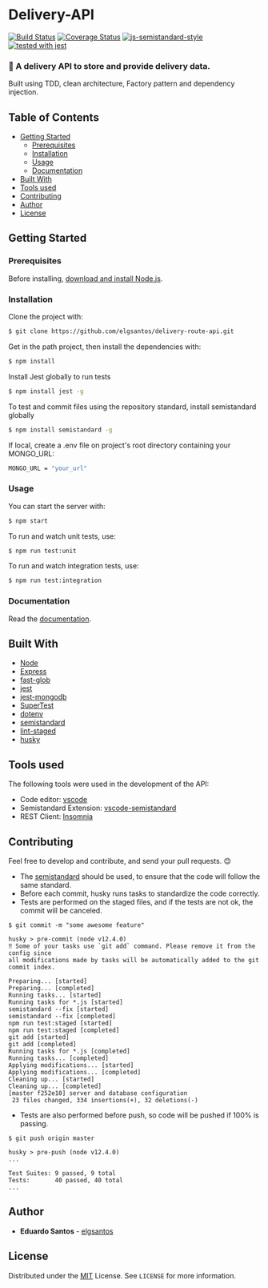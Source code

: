 # Delivery-API
[![Build Status](https://travis-ci.com/elgsantos/delivery-api.svg?branch=master)](https://travis-ci.com/elgsantos/delivery-api)
[![Coverage Status](https://coveralls.io/repos/github/elgsantos/delivery-api/badge.svg?branch=master)](https://coveralls.io/github/elgsantos/delivery-api?branch=master)
[![js-semistandard-style](https://img.shields.io/badge/code%20style-semistandard-brightgreen.svg?style=flat-square)](https://github.com/standard/semistandard)
[![tested with jest](https://img.shields.io/badge/tested_with-jest-99424f.svg)](https://github.com/facebook/jest)

### :truck: A delivery API to store and provide delivery data.

Built using TDD, clean architecture, Factory pattern and dependency injection.

## Table of Contents
- [Getting Started](#getting-started)
  * [Prerequisites](#prerequisites)
  * [Installation](#installation)
  * [Usage](#usage)
  * [Documentation](#documentation)
- [Built With](#built-with)
- [Tools used](#tools-used)
- [Contributing](#contributing)
- [Author](#author)
- [License](#license)

## Getting Started

### Prerequisites

Before installing, [download and install Node.js](https://nodejs.org/en/download/).

### Installation

Clone the project with:

```sh
$ git clone https://github.com/elgsantos/delivery-route-api.git
```

Get in the path project, then install the dependencies with:

```sh
$ npm install
```

Install Jest globally to run tests

```sh
$ npm install jest -g
```

To test and commit files using the repository standard, install semistandard globally

```sh
$ npm install semistandard -g
```

If local, create a .env file on project's root directory containing your MONGO_URL:
```sh
MONGO_URL = "your_url"
```

### Usage

You can start the server with:

```sh
$ npm start
```

To run and watch unit tests, use: 

```sh
$ npm run test:unit
```

To run and watch integration tests, use: 

```sh
$ npm run test:integration
```

### Documentation

Read the [documentation](https://github.com/elgsantos/delivery-api/blob/master/DOCUMENTATION.md).

## Built With

- [Node](https://nodejs.org/en/)
- [Express](https://expressjs.com/pt-br/)
- [fast-glob](https://github.com/mrmlnc/fast-glob)
- [jest](https://github.com/facebook/jest)
- [jest-mongodb](https://github.com/shelfio/jest-mongodb)
- [SuperTest](https://github.com/visionmedia/supertest)
- [dotenv](https://www.npmjs.com/package/dotenv)
- [semistandard](https://github.com/standard/semistandard)
- [lint-staged](https://github.com/okonet/lint-staged)
- [husky](https://github.com/typicode/husky)

## Tools used

The following tools were used in the development of the API:

- Code editor: [vscode](https://marketplace.visualstudio.com/vscode)
- Semistandard Extension: [vscode-semistandard](https://marketplace.visualstudio.com/items?itemName=flet.vscode-semistandard)
- REST Client: [Insomnia](https://insomnia.rest/)

## Contributing

Feel free to develop and contribute, and send your pull requests. :blush:

* The [semistandard](https://github.com/standard/semistandard) should be used, to ensure that the code will follow the same standard.
* Before each commit, husky runs tasks to standardize the code correctly.
* Tests are performed on the staged files, and if the tests are not ok, the commit will be canceled.

```
$ git commit -m "some awesome feature"

husky > pre-commit (node v12.4.0)
‼ Some of your tasks use `git add` command. Please remove it from the config since 
all modifications made by tasks will be automatically added to the git commit index.

Preparing... [started]
Preparing... [completed]
Running tasks... [started]
Running tasks for *.js [started]
semistandard --fix [started]
semistandard --fix [completed]
npm run test:staged [started]
npm run test:staged [completed]
git add [started]
git add [completed]
Running tasks for *.js [completed]
Running tasks... [completed]
Applying modifications... [started]
Applying modifications... [completed]
Cleaning up... [started]
Cleaning up... [completed]
[master f252e10] server and database configuration
 23 files changed, 334 insertions(+), 32 deletions(-)
```

* Tests are also performed before push, so code will be pushed if 100% is passing.
```
$ git push origin master

husky > pre-push (node v12.4.0)
...

Test Suites: 9 passed, 9 total
Tests:       40 passed, 40 total
...
```

## Author
* **Eduardo Santos** - [elgsantos](https://github.com/elgsantos/)

## License

Distributed under the [MIT](https://choosealicense.com/licenses/mit/) License. See `LICENSE` for more information.